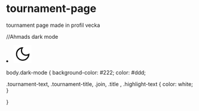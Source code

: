 # tournament-page

tournament page made in profil vecka




//Ahmads dark mode

<li>
<img
src="assets/dark_mode_FILL0_wght400_GRAD0_opsz48.png"
alt=""
button
onclick="toggleMode()"
id="modeToggle"/>
</li>

body.dark-mode {
background-color: #222;
color: #ddd;

.tournament-text, .tournament-title, .join, .title , .highlight-text {
color: white;
}

}




